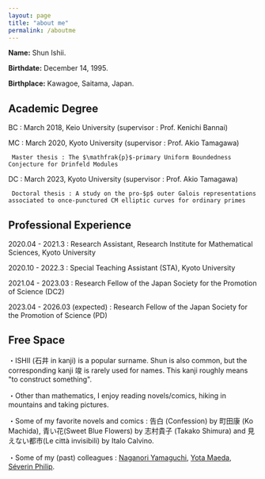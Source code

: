 ```yaml
---
layout: page
title: "about me"
permalink: /aboutme
---
```


**Name:** Shun Ishii.

**Birthdate:** December 14, 1995.

**Birthplace:** Kawagoe, Saitama, Japan.

## Academic Degree

BC : March 2018, Keio University (supervisor : Prof. Kenichi Bannai)

MC : March 2020, Kyoto University (supervisor : Prof. Akio Tamagawa)

     Master thesis : The $\mathfrak{p}$-primary Uniform Boundedness Conjecture for Drinfeld Modules

DC : March 2023, Kyoto University (supervisor : Prof. Akio Tamagawa)

     Doctoral thesis : A study on the pro-$p$ outer Galois representations associated to once-punctured CM elliptic curves for ordinary primes

## Professional Experience

2020.04 - 2021.3 : Research Assistant, Research Institute for Mathematical Sciences, Kyoto University

2020.10 - 2022.3 : Special Teaching Assistant (STA), Kyoto University

2021.04 - 2023.03 : Research Fellow of the Japan Society for the Promotion of Science (DC2)

2023.04 - 2026.03 (expected) : Research Fellow of the Japan Society for the Promotion of Science (PD)

## Free Space

・ISHII (石井 in kanji) is a popular surname. Shun is also common, but the corresponding kanji 竣 is rarely used for names. This kanji roughly means "to construct something".

・Other than mathematics, I enjoy reading novels/comics, hiking in mountains and taking pictures.

・Some of my favorite novels and comics : 告白 (Confession) by 町田康 (Ko Machida), 青い花(Sweet Blue Flowers) by 志村貴子 (Takako Shimura) and 見えない都市(Le città invisibili) by Italo Calvino.

・Some of my (past) colleagues : [Naganori Yamaguchi](https://n-yamaguchi-0729.github.io/homepage-jp), [Yota Maeda](https://yota-maeda.vercel.app), [Séverin Philip](https://www.kurims.kyoto-u.ac.jp/~sphilip/).
